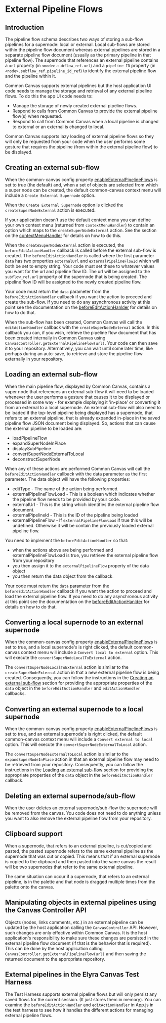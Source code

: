 # External Pipeline Flows

## Introduction

The pipeline flow schema describes two ways of storing a sub-flow pipelines for a supernode: local or external. Local sub-flows are stored within the pipeline flow document whereas external pipelines are stored in a separate pipeline flow document (usually as the primary pipeline in that pipeline flow). The supernode that references an external pipeline contains a `url` property (in `<node>.subflow_ref.url`) and a `pipeline ID` property (in `<node>.subflow_ref.pipeline_id_ref`) to identify the external pipeline flow and the pipeline within it.

Common Canvas supports external pipelines but the host application UI code needs to manage the storage and retrieval of any external pipeline flows. To do this the app UI code needs to:

* Manage the storage of newly created external pipeline flows.
* Respond to calls from Common Canvas to provide the external pipeline flow(s) when requested.
* Respond to call from Common Canvas when a local pipeline is changed to external or an external is changed to local.

Common Canvas supports lazy loading of external pipeline flows so they will only be requested from your code when the user performs some gesture that requires the pipeline (from within the external pipeline flow) to be displayed.

## Creating an external sub-flow
When the common-canvas config property [enableExternalPipelineFlows](03.02.01-canvas-config.md#enableexternalpipelineflows) is set to true (the default) and, when a set of objects are selected from which a super node can be created, the default common-canvas context menu will include a `Create External Supernode` option.

When the `Create External Supernode` option is clicked the `createSuperNodeExternal` action is executed.

If your application doesn't use the default context menu you can define your own context menu (returned from `contextMenuHandler`) to contain an option which maps to the `createSuperNodeExternal` action. See the section on the [contextMenuHandler](03.03.01-context-menu-handler.md) for details on how to do this.

When the `createSuperNodeExternal` action is executed, the `beforeEditActionHandler` callback is called before the external sub-flow is created. The `beforeEditActionHandler` is called where the first parameter `data` has two properties `externalUrl` and `externalPipelineFlowId` which will both be set to empty string.  Your code must set these to whatever values you want for the url and pipeline flow ID. The url will be assigned to the `subflow_ref.url` property of the supernode that is being created. The pipeline flow ID will be assigned to the newly created pipeline flow.

Your code must return the `data` parameter from the `beforeEditActionHandler` callback if you want the action to proceed and create the sub-flow. If you need to do any asynchronous activity at this point see the documentation on the [beforeEditActionHanlder](03.03.02-before-edit-action-handler.md) for details on how to do that.


When the sub-flow has been created, Common Canvas will call the `editActionHandler` callback with the `createSuperNodeExternal` action. In this callback you can, if you wish, retrieve the pipeline flow document that has been created internally in Common Canvas using `CanvasController.getExternalPipelineFlow(url)`. Your code can then save it to your repository. Alternatively, you can wait until some later time, like perhaps during an auto-save, to retrieve and store the pipeline flow externally in your repository.


## Loading an external sub-flow
When the main pipeline flow, displayed by Common Canvas, contains a super node that references an external sub-flow it will need to be loaded whenever the user performs a gesture that causes it to be displayed or processed in some way - for example displaying it 'in-place' or converting it from an external to a local supernode. An external sub-flow will also need to be loaded if the top-level pipeline being displayed has a supernode, that refers to an external pipeline, that is already expanded in-place in the saved pipeline flow JSON document being displayed. So, actions that can cause the external pipeline to be loaded are:

* loadPipelineFlow
* expandSuperNodeInPlace
* displaySubPipeline
* convertSuperNodeExternalToLocal
* deconstructSuperNode

When any of these actions are performed Common Canvas will call the `beforeEditActionHandler` callback with the data parameter as the first parameter. The data object will have the following properties:

* editType - The name of the action being performed.
* externalPipelineFlowLoad - This is a boolean which indicates whether the pipeline flow needs to be provided by your code.
* externalUrl - This is the string which identifies the external pipeline flow document.
* externalPipelineId - This is the ID of the pipeline being loaded
* externalPipelineFlow - If `externalPipelineFlowLoad` if true this will be undefined. Otherwise it will be contain the previously loaded external pipeline flow.

You need to implement the `beforeEditActionHandler` so that:

* when the actions above are being performed and externalPipelineFlowLoad is true, you retrieve the external pipeline flow from your repository
* you then assign it to the `externalPipelineFlow` property of the data object
* you then return the data object from the callback.

Your code must return the `data` parameter from the `beforeEditActionHandler` callback if you want the action to proceed and load the external pipeline flow. If you need to do any asynchronous activity at this point see the documentation on the [beforeEditActionHanlder](03.03.02-before-edit-action-handler.md) for details on how to do that.

## Converting a local supernode to an external supernode
When the common-canvas config property [enableExternalPipelineFlows](03.02.01-canvas-config.md#enableexternalpipelineflows) is set to true, and a local supernode's is right clicked, the default common-canvas context menu will include a `Convert local to external` option.  This will execute the `convertSuperNodeLocalToExternal` action.

The `convertSuperNodeLocalToExternal` action is similar to the `createSuperNodeExternal` action in that a new external pipeline flow is being created. Consequently, you can follow the instructions in the [Creating an external sub-flow](#creating-an-external-sub-flow) section for providing the appropriate properties of the `data` object in the `beforeEditActionHandler` and `editActionHandler` callbacks.

## Converting an external supernode to a local supernode
When the common-canvas config property [enableExternalPipelineFlows](03.02.01-canvas-config.md#enableexternalpipelineflows) is set to true, and an external supernode's is right clicked, the default common-canvas context menu will include a `Convert external to local` option.  This will execute the `convertSuperNodeExternalToLocal` action.

The `convertSuperNodeExternalToLocal` action is similar to the `expandSuperNodeInPlace` action in that an external pipeline flow may need to be retrieved from your repository. Consequently, you can follow the instructions in the [Loading an external sub-flow](#loading-an-external-sub-flow) section for providing the appropriate properties of the `data` object in the `beforeEditActionHandler` callback.

## Deleting an external supernode/sub-flow
When the user deletes an external supernode/sub-flow the supernode will be removed from the canvas. You code does not need to do anything unless you want to also remove the external pipeline flow from your repository.

## Clipboard support
When a supernode, that refers to an external pipeline, is cut/copied and pasted, the pasted supernode refers to the same external pipeline as the supernode that was cut or copied. This means that if an external supernode is copied to the clipboard and then pasted into the same canvas the result will be two supernodes that refer to the same external pipeline.  

The same situation can occur if a supernode, that refers to an external pipeline, is in the palette and that node is dragged multiple times from the palette onto the canvas.

## Manipulating objects in external pipelines using the Canvas Controller API
Objects (nodes, links comments, etc.) in an external pipeline can be updated by the host application calling the `CanvasController` API. However, such changes are only effective within Common Canvas. It is the host application's responsibility to make sure these changes are persisted in the external pipeline flow document (if that is the behavior that is required). This can be done by the host application calling `CanvasController.getExternalPipelineFlow(url)` and then saving the returned document to the appropriate repository.

## External pipelines in the Elyra Canvas Test Harness
The Test Harness supports external pipeline flows but will only persist any saved flows for the current session. (It just stores them in memory).  You can examine the `beforeEditActionHandler` and `editActionHandler` in App.js in the test harness to see how it handles the different actions for managing external pipeline flows.
